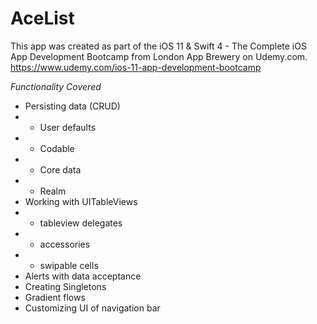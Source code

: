 # AceList
This app was created as part of the iOS 11 & Swift 4 - The Complete iOS App Development Bootcamp from London App Brewery on Udemy.com. https://www.udemy.com/ios-11-app-development-bootcamp

*Functionality Covered*
- Persisting data (CRUD)
- - User defaults
- - Codable
- - Core data
- - Realm
- Working with UITableViews
- - tableview delegates
- - accessories
- - swipable cells
- Alerts with data acceptance
- Creating Singletons
- Gradient flows
- Customizing UI of navigation bar
